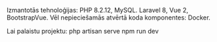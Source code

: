 Izmantotās tehnoloģijas:
PHP 8.2.12, MySQL. Laravel 8, Vue 2, BootstrapVue.
Vēl nepieciešamās atvērtā koda komponentes:
Docker.

Lai palaistu projektu:
php artisan serve
npm run dev